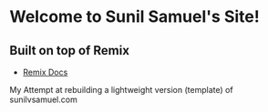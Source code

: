 # Welcome to Sunil Samuel's Site!
## Built on top of Remix
- [Remix Docs](https://remix.run/docs)

My Attempt at rebuilding a lightweight version (template) of sunilvsamuel.com
